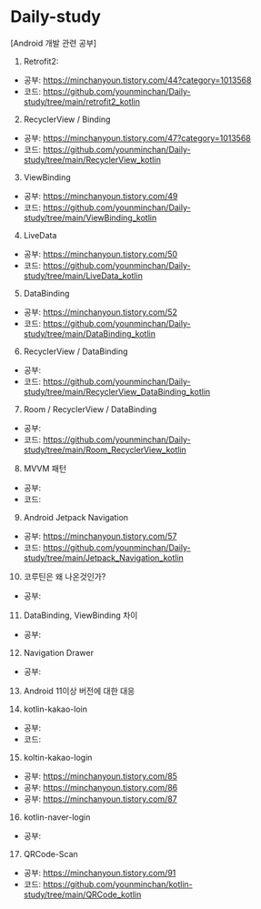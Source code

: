 # Daily-study
[Android 개발 관련 공부]

1. Retrofit2: 
- 공부: https://minchanyoun.tistory.com/44?category=1013568
- 코드: https://github.com/younminchan/Daily-study/tree/main/retrofit2_kotlin

2. RecyclerView / Binding
- 공부: https://minchanyoun.tistory.com/47?category=1013568
- 코드: https://github.com/younminchan/Daily-study/tree/main/RecyclerView_kotlin

3. ViewBinding
- 공부: https://minchanyoun.tistory.com/49
- 코드: https://github.com/younminchan/Daily-study/tree/main/ViewBinding_kotlin

4. LiveData
- 공부: https://minchanyoun.tistory.com/50
- 코드: https://github.com/younminchan/Daily-study/tree/main/LiveData_kotlin

5. DataBinding
- 공부: https://minchanyoun.tistory.com/52
- 코드: https://github.com/younminchan/Daily-study/tree/main/DataBinding_kotlin

6. RecyclerView / DataBinding
- 공부: 
- 코드: https://github.com/younminchan/Daily-study/tree/main/RecyclerView_DataBinding_kotlin


7. Room / RecyclerView / DataBinding
- 공부:
- 코드: https://github.com/younminchan/Daily-study/tree/main/Room_RecyclerView_kotlin

8. MVVM 패턴
- 공부: 
- 코드:  

9. Android Jetpack Navigation
- 공부: https://minchanyoun.tistory.com/57
- 코드: https://github.com/younminchan/Daily-study/tree/main/Jetpack_Navigation_kotlin
 
10. 코루틴은 왜 나온것인가?
- 공부: 


11. DataBinding, ViewBinding 차이
- 공부: 
 
12. Navigation Drawer
- 공부:  
 
13. Android 11이상 버전에 대한 대응

14. kotlin-kakao-loin
- 공부: 
- 코드: 
 
15. koltin-kakao-login
- 공부: https://minchanyoun.tistory.com/85
- 공부: https://minchanyoun.tistory.com/86
- 공부: https://minchanyoun.tistory.com/87

16. kotlin-naver-login
- 공부:

17. QRCode-Scan
- 공부: https://minchanyoun.tistory.com/91
- 코드: https://github.com/younminchan/kotlin-study/tree/main/QRCode_kotlin
